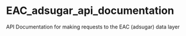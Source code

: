 # EAC_adsugar_api_documentation
API Documentation for making requests to the EAC (adsugar) data layer
